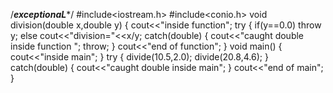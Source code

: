 /***exceptionaL****/
#include<iostream.h>
#include<conio.h>
void division(double x,double y)
{
cout<<"inside function";
try
{
if(y==0.0)
throw y;
else 
cout<<"division="<<x/y;
catch(double)
{
cout<<"caught double inside function ";
throw;
}
cout<<"end of function";
}
void main()
{
cout<<"inside main";
}
try
{
divide(10.5,2.0);
divide(20.8,4.6);
}
catch(double)
{
cout<<"caught double inside main";
}
cout<<"end of main";
}
